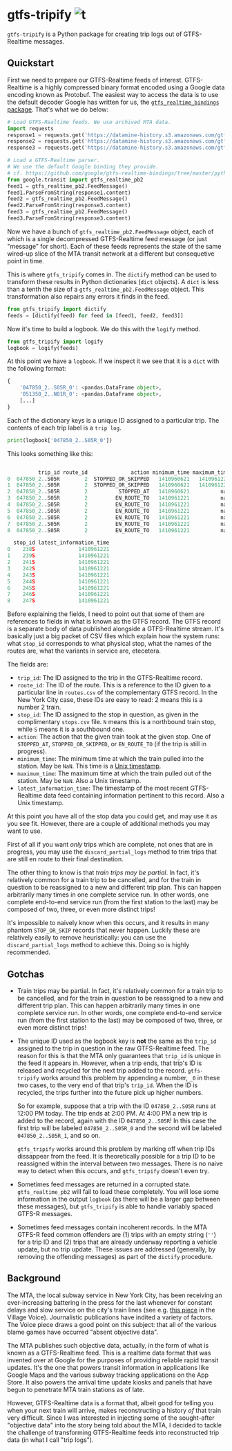 # gtfs-tripify ![t](https://img.shields.io/badge/status-alpha-red.svg)

`gtfs-tripify` is a Python package for creating trip logs out of GTFS-Realtime messages.

## Quickstart

First we need to prepare our GTFS-Realtime feeds of interest. GTFS-Realtime is a highly compressed binary format 
encoded using a Google data encoding known as Protobuf. The easiest way to access the data is to use the default 
decoder Google has written for us, the [`gtfs_realtime_bindings` package](https://github.com/google/gtfs-realtime-bindings/tree/master/python). That's what we do below:

```python
# Load GTFS-Realtime feeds. We use archived MTA data.
import requests
response1 = requests.get('https://datamine-history.s3.amazonaws.com/gtfs-2014-09-17-09-31')
response2 = requests.get('https://datamine-history.s3.amazonaws.com/gtfs-2014-09-17-09-36')
response3 = requests.get('https://datamine-history.s3.amazonaws.com/gtfs-2014-09-17-09-41')

# Load a GTFS-Realtime parser.
# We use the default Google binding they provide.
# cf. https://github.com/google/gtfs-realtime-bindings/tree/master/python
from google.transit import gtfs_realtime_pb2
feed1 = gtfs_realtime_pb2.FeedMessage()
feed1.ParseFromString(response1.content)
feed2 = gtfs_realtime_pb2.FeedMessage()
feed2.ParseFromString(response3.content)
feed3 = gtfs_realtime_pb2.FeedMessage()
feed3.ParseFromString(response3.content)
```

Now we have a bunch of `gtfs_realtime_pb2.FeedMessage` object, each of which is a single decompressed GTFS-Realtime 
feed message (or just "message" for short). Each of these feeds represents the state of the same wired-up slice of the MTA transit network at a different but consequetive point in time.

This is where `gtfs_tripify` comes in. The `dictify` method can be used to transform these results in Python dictionaries (`dict` objects). A `dict` is less than a tenth the size of a `gtfs_realtime_pb2.FeedMessage` object. This transformation also repairs any errors it finds in the feed.

```python
from gtfs_tripify import dictify
feeds = [dictify(feed) for feed in [feed1, feed2, feed3]]
```

Now it's time to build a logbook. We do this with the `logify` method.

```python
from gtfs_tripify import logify
logbook = logify(feeds)
```

At this point we have a `logbook`. If we inspect it we see that it is a `dict` with the following format:

```python
{
    '047850_2..S05R_0': <pandas.DataFrame object>,
    '051350_2..N01R_0': <pandas.DataFrame object>,
    [...]
}
```

Each of the dictionary keys is a unique ID assigned to a particular trip. The contents of each trip label is a `trip log`.

```python
print(logbook['047850_2..S05R_0'])
```

This looks something like this:

```python

          trip_id route_id              action minimum_time maximum_time  \
0  047850_2..S05R        2  STOPPED_OR_SKIPPED   1410960621   1410961221   
1  047850_2..S05R        2  STOPPED_OR_SKIPPED   1410960621   1410961221   
2  047850_2..S05R        2          STOPPED_AT   1410960621          nan   
3  047850_2..S05R        2         EN_ROUTE_TO   1410961221          nan   
4  047850_2..S05R        2         EN_ROUTE_TO   1410961221          nan   
5  047850_2..S05R        2         EN_ROUTE_TO   1410961221          nan   
6  047850_2..S05R        2         EN_ROUTE_TO   1410961221          nan   
7  047850_2..S05R        2         EN_ROUTE_TO   1410961221          nan   
8  047850_2..S05R        2         EN_ROUTE_TO   1410961221          nan   

  stop_id latest_information_time  
0    238S              1410961221  
1    239S              1410961221  
2    241S              1410961221  
3    242S              1410961221  
4    243S              1410961221  
5    244S              1410961221  
6    245S              1410961221  
7    246S              1410961221  
8    247S              1410961221
```

Before explaining the fields, I need to point out that some of them are references to fields in what is known as the 
GTFS record. The GTFS record is a separate body of data published alongside a GTFS-Realtime stream. It's basically 
just a big packet of CSV files which explain how the system runs: what `stop_id` corresponds to what physical stop, 
what the names of the routes are, what the variants in service are, etecetera.

The fields are:

* `trip_id`: The ID assigned to the trip in the GTFS-Realtime record.
* `route_id`: The ID of the route. This is a reference to the ID given to a particular line in `routes.csv` of the 
complementary GTFS record. In the New York City case, these IDs are easy to read: 2 means this is a number 2 train.
* `stop_id`: The ID assigned to the stop in question, as given in the complimentary `stops.csv` file. `N` means this 
is a northbound train stop, while `S` means it is a southbound one.
* `action`: The action that the given train took at the given stop. One of `STOPPED_AT`, `STOPPED_OR_SKIPPED`, or 
`EN_ROUTE_TO` (if the trip is still in progress).
* `minimum_time`: The minimum time at which the train pulled into the station. May be `NaN`. This time is a [Unix 
timestamp](https://en.wikipedia.org/wiki/Unix_time).
* `maximum_time`: The maximum time at which the train pulled out of the station. May be `NaN`. Also a Unix timestamp.
* `latest_information_time`: The timestamp of the most recent GTFS-Realtime data feed containing information 
pertinent to this record. Also a Unix timestamp.

At this point you have all of the stop data you could get, and may use it as you see fit. However, there are a couple of additional methods you may want to use.

First of all if you want *only* trips which are complete, not ones that are in progress, you may use the `discard_partial_logs` method to trim trips that are still en route to their final destination.

The other thing to know is that *train trips may be partial*. In fact, it's relatively common for a train trip to be cancelled, and for the train in question to be reassigned to a new and different trip plan. This can happen arbitrarily many times in one complete service run. In other words, one complete end-to-end service run (from the first station to the last) may be composed of two, three, or even more distinct trips!

It's impossible to naively know when this occurs, and it results in many phantom `STOP_OR_SKIP` records that never happen. Luckily these are relatively easily to remove heuristically: you can use the `discard_partial_logs` method to achieve this. Doing so is highly recommended.

## Gotchas

* Train trips may be partial. In fact, it's relatively common for a train trip to be cancelled, and for the train in question to be reassigned to a new and different trip plan. This can happen arbitrarily many times in one complete service run. In other words, one complete end-to-end service run (from the first station to the last) may be composed of two, three, or even more distinct trips!

* The unique ID used as the logbook key is **not** the same as the `trip_id` assigned to the trip in question in the raw GTFS-Realtime feed. The reason for this is that the MTA only guarantees that `trip_id` is unique in the feed it appears in. However, when a trip ends, that trip's ID is released and recycled for the next trip added to the record. `gtfs-tripify` works around this problem by appending a number, `_0` in these two cases, to the very end of that trip's `trip_id`. When the ID is recycled, the trips further into the future pick up higher numbers.

  So for example, suppose that a trip with the ID `047850_2..S05R` runs at 12:00 PM today. The trip ends at 2:00 PM. At 4:00 PM a new trip is added to the record, again with the ID `047850_2..S05R`! In this case the first trip will be labeled `047850_2..S05R_0` and the second will be labeled `047850_2..S05R_1`, and so on.
  
  `gtfs_tripify` works around this problem by marking off when trip IDs dissappear from the feed. It is theoretically possible for a trip ID to be reassigned within the interval between two messages. There is no naive way to detect when this occurs, and `gtfs_tripify` doesn't even try.
  
* Sometimes feed messages are returned in a corrupted state. `gtfs_realtime_pb2` will fail to load these completely. You will lose some information in the output `logbook` (as there will be a larger gap between these messages), but `gtfs_tripify` is able to handle variably spaced GTFS-R messages.

* Sometimes feed messages contain incoherent records. In the MTA GTFS-R feed common offenders are (1) trips with an empty string (`''`) for a trip ID and (2) trips that are already underway reporting a vehicle update, but no trip update. These issues are addressed (generally, by removing the offending messages) as part of the `dictify` procedure.

## Background

The MTA, the local subway service in New York City, has been receiving an ever-increasing battering in the press for 
the last whenever for constant delays and slow service on the city's train lines (see e.g. [this piece](https://www.villagevoice.com/2017/08/02/subway-summer-of-hell-really-started-years-ago-data-shows/) in the Village Voice). 
Journalistic publications have indited a variety of factors. The Voice piece draws a good point on this subject: 
that all of the various blame games have occurred "absent objective data".

The MTA publishes such objective data, actually, in the form of what is known as a GTFS-Realtime feed. This is a 
realtime data format that was invented over at Google for the purposes of providing reliable rapid transit updates.
It's the one that powers transit information in applications like Google Maps and the various subway tracking 
applications on the App Store. It also powers the arrival time update kiosks and panels that have begun to penetrate 
MTA train stations as of late.

However, GTFS-Realtime data is a format that, albeit good for telling you when your next train will arrive, makes 
reconstructing a history *of* that train very difficult. Since I was interested in injecting some of the sought-after "objective data" into the story being told about the MTA, I decided to tackle the challenge of transforming GTFS-Realtime feeds into reconstructed trip data (in what I call "trip logs").
